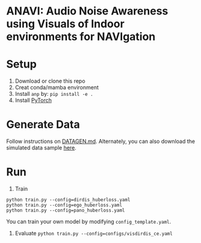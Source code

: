 # ANAVI: Audio Noise Awareness using Visuals of Indoor environments for NAVIgation


# Setup 
1. Download or clone this repo
1. Creat conda/mamba environment 
1. Install `anp` by:
```pip install -e .```
1. Install [PyTorch](https://pytorch.org/get-started/locally/)


# Generate Data
Follow instructions on [DATAGEN.md](./andgen/DATAGEN.md).
Alternately, you can also download the simulated data sample [here]().

# Run
1. Train 
```
python train.py --config=dirdis_huberloss.yaml
python train.py --config=ego_huberloss.yaml
python train.py --config=pano_huberloss.yaml
```
You can train your own model by modifying `config_template.yaml`.

1. Evaluate 
```python train.py --config=configs/visdirdis_ce.yaml```
